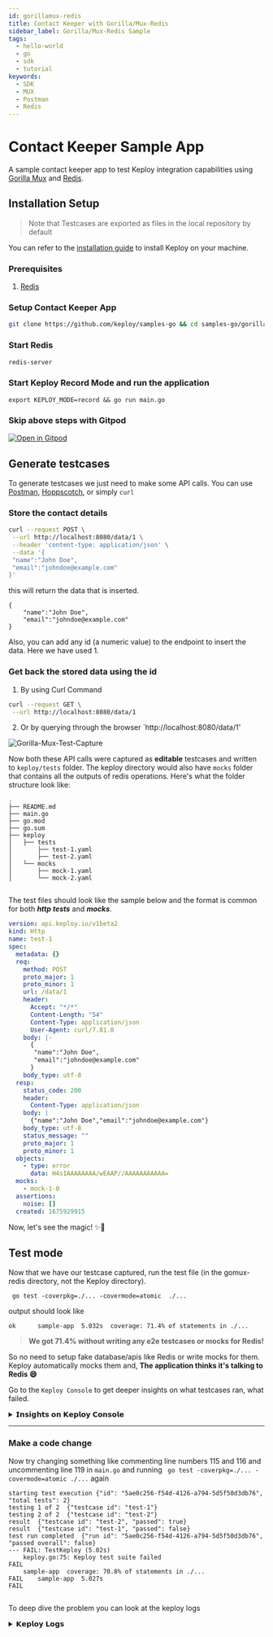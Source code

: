 ```yaml
---
id: gorillamux-redis
title: Contact Keeper with Gorilla/Mux-Redis
sidebar_label: Gorilla/Mux-Redis Sample
tags:
  - hello-world
  - go
  - sdk
  - tutorial
keywords:
  - SDK
  - MUX
  - Postman
  - Redis
---
```


# Contact Keeper Sample App

A sample contact keeper app to test Keploy integration capabilities using [Gorilla Mux](https://pkg.go.dev/github.com/gorilla/mux) and [Redis](https://redis.io/).

## Installation Setup

> Note that Testcases are exported as files in the local repository by default

You can refer to the [installation guide](https://docs.keploy.io/docs/server/server-installation) to install Keploy on your machine.

### Prerequisites

1. [Redis](https://redis.io/)

### Setup Contact Keeper App

```bash
git clone https://github.com/keploy/samples-go && cd samples-go/gorillamux-redis
```

### Start Redis

```bash
redis-server
```

### Start Keploy Record Mode and run the application

```
export KEPLOY_MODE=record && go run main.go
```

### Skip above steps with Gitpod

[![Open in Gitpod](https://gitpod.io/button/open-in-gitpod.svg)](https://gitpod.io/from-referrer)

## Generate testcases

To generate testcases we just need to make some API calls. You can use [Postman](https://www.postman.com/), [Hoppscotch](https://hoppscotch.io/), or simply `curl`

### Store the contact details

```bash
curl --request POST \
 --url http://localhost:8080/data/1 \
 --header 'content-type: application/json' \
 --data '{
 "name":"John Doe",
 "email":"johndoe@example.com"
}'
```

this will return the data that is inserted.

```
{
    "name":"John Doe",
    "email":"johndoe@example.com"
}
```

Also, you can add any id (a numeric value) to the endpoint to insert the data. Here we have used 1.

### Get back the stored data using the id

1. By using Curl Command

```bash
curl --request GET \
 --url http://localhost:8080/data/1

```

2. Or by querying through the browser `http://localhost:8080/data/1'

![Gorilla-Mux-Test-Capture](/img/GorillaMux-Redis.png)

Now both these API calls were captured as **editable** testcases and written to `keploy/tests` folder. The keploy directory would also have `mocks` folder that contains all the outputs of redis operations. Here's what the folder structure look like:

```
.
├── README.md
├── main.go
├── go.mod
├── go.sum
├── keploy
│   ├── tests
│       ├── test-1.yaml
│       ├── test-2.yaml
│   └── mocks
│       ├── mock-1.yaml
│       └── mock-2.yaml


```

The test files should look like the sample below and the format is common for both **_http tests_** and **_mocks_**.

```yaml
version: api.keploy.io/v1beta2
kind: Http
name: test-1
spec:
  metadata: {}
  req:
    method: POST
    proto_major: 1
    proto_minor: 1
    url: /data/1
    header:
      Accept: "*/*"
      Content-Length: "54"
      Content-Type: application/json
      User-Agent: curl/7.81.0
    body: |-
      {
       "name":"John Doe",
       "email":"johndoe@example.com"
      }
    body_type: utf-8
  resp:
    status_code: 200
    header:
      Content-Type: application/json
    body: |
      {"name":"John Doe","email":"johndoe@example.com"}
    body_type: utf-8
    status_message: ""
    proto_major: 1
    proto_minor: 1
  objects:
    - type: error
      data: H4sIAAAAAAAA/wEAAP//AAAAAAAAAAA=
  mocks:
    - mock-1-0
  assertions:
    noise: []
  created: 1675929915
```

Now, let's see the magic! ✨💫

## Test mode

Now that we have our testcase captured, run the test file (in the gomux-redis directory, not the Keploy directory).

```shell
 go test -coverpkg=./... -covermode=atomic  ./...
```

output should look like

```shell
ok  	sample-app	5.032s	coverage: 71.4% of statements in ./...
```

> **We got 71.4% without writing any e2e testcases or mocks for Redis!**

So no need to setup fake database/apis like Redis or write mocks for them. Keploy automatically mocks them and, **The application thinks it's talking to Redis 😄**

Go to the `Keploy Console` to get deeper insights on what testcases ran, what failed.

<details>
<summary>𝗜𝗻𝘀𝗶𝗴𝗵𝘁𝘀 𝗼𝗻 𝗞𝗲𝗽𝗹𝗼𝘆 𝗖𝗼𝗻𝘀𝗼𝗹𝗲</summary>

```shell
 <=========================================>
  TESTRUN STARTED with id: "635ffdba-1382-48fd-8c81-8e6eebf95f29"
	For App: "my-app"
	Total tests: 2
 <=========================================>

Testrun passed for testcase with id: "test-2"

--------------------------------------------------------------------

Testrun passed for testcase with id: "test-1"

--------------------------------------------------------------------


 <=========================================>
  TESTRUN SUMMARY. For testrun with id: "635ffdba-1382-48fd-8c81-8e6eebf95f29"
	Total tests: 2
	Total test passed: 2
	Total test failed: 0
 <=========================================>


```

</details>

---

### Make a code change

Now try changing something like commenting line numbers 115 and 116 and uncommenting line 119 in `main.go` and running ` go test -coverpkg=./... -covermode=atomic ./...` again

```shell
starting test execution	{"id": "5ae0c256-f54d-4126-a794-5d5f50d3db76", "total tests": 2}
testing 1 of 2	{"testcase id": "test-1"}
testing 2 of 2	{"testcase id": "test-2"}
result	{"testcase id": "test-2", "passed": true}
result	{"testcase id": "test-1", "passed": false}
test run completed	{"run id": "5ae0c256-f54d-4126-a794-5d5f50d3db76", "passed overall": false}
--- FAIL: TestKeploy (5.02s)
    keploy.go:75: Keploy test suite failed
FAIL
	sample-app	coverage: 70.8% of statements in ./...
FAIL	sample-app	5.027s
FAIL


```

To deep dive the problem you can look at the keploy logs

<details>
<summary>𝗞𝗲𝗽𝗹𝗼𝘆 𝗟𝗼𝗴𝘀</summary>

```shell
 <=========================================>
  TESTRUN STARTED with id: "5ae0c256-f54d-4126-a794-5d5f50d3db76"
	For App: "my-app"
	Total tests: 2
 <=========================================>

Testrun passed for testcase with id: "test-2"

--------------------------------------------------------------------

Testrun failed for testcase with id: "test-1"
Test Result:
	Input Http Request: models.HttpReq{
  Method:     "POST",
  ProtoMajor: 1,
  ProtoMinor: 1,
  URL:        "/data/1",
  URLParams:  map[string]string{},
  Header:     http.Header{
    "Accept": []string{
      "*/*",
    },
    "Content-Length": []string{
      "54",
    },
    "Content-Type": []string{
      "application/json",
    },
    "User-Agent": []string{
      "curl/7.81.0",
    },
  },
  Body:   "{\n \"name\":\"John Doe\",\n \"email\":\"johndoe@example.com\"\n}",
  Binary: "",
  Form:   []models.FormData(nil),
}

	Expected Response: models.HttpResp{
  StatusCode: 200,
  Header:     http.Header{
    "Content-Type": []string{
      "application/json",
    },
  },
  Body:          "{\"name\":\"John Doe\",\"email\":\"johndoe@example.com\"}\n",
  StatusMessage: "",
  ProtoMajor:    0,
  ProtoMinor:    0,
  Binary:        "",
}

	Actual Response: models.HttpResp{
  StatusCode:    200,
  Header:        http.Header{},
  Body:          "Record saved",
  StatusMessage: "",
  ProtoMajor:    0,
  ProtoMinor:    0,
  Binary:        "",
}

DIFF:
	 Response Headers: {
		"Content-Type": {
			Expected value: "[application/json]"
			Actual value: "[]"
		}
	}
	Response body: {
{
			Expected value: "{\"name\":\"John Doe\",\"email\":\"johndoe@example.com\"}\n"
			Actual value: "Record saved"
		}
--------------------------------------------------------------------


 <=========================================>
  TESTRUN SUMMARY. For testrun with id: "5ae0c256-f54d-4126-a794-5d5f50d3db76"
	Total tests: 2
	Total test passed: 1
	Total test failed: 1
 <=========================================>

```

This is how the bug will look like in the Keploy Terminal:

![GorillaMux-Redis-test-diff](/img/GorillaMux-Redis-test-diff.png)
![GorillaMux-Redis-test-diff2](/img/GorillaMux-Redis-test-diff2.png)

</details>

